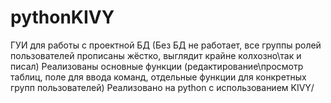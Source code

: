 # pythonKIVY
ГУИ для работы с проектной БД (Без БД не работает, все группы ролей пользователей прописаны жёстко, выглядит крайне колхозно\так и писал)
Реализованы основные функции (редактирование\просмотр таблиц, поле для ввода команд, отдельные функции для конкретных групп пользователей)
Реализовано на python с использованием KIVY/
